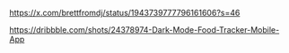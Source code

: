 https://x.com/brettfromdj/status/1943739777796161606?s=46

https://dribbble.com/shots/24378974-Dark-Mode-Food-Tracker-Mobile-App
